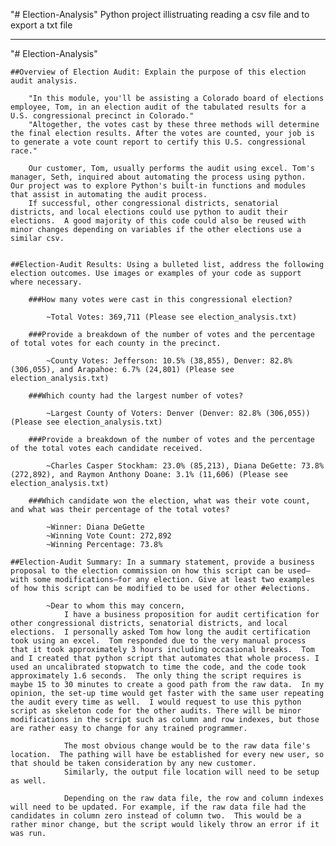 "# Election-Analysis" 
Python project illistruating reading a csv file and to export a txt file
_______________________________________________________________________
"# Election-Analysis" 


    ##Overview of Election Audit: Explain the purpose of this election audit analysis.

        "In this module, you'll be assisting a Colorado board of elections employee, Tom, in an election audit of the tabulated results for a U.S. congressional precinct in Colorado."
        "Altogether, the votes cast by these three methods will determine the final election results. After the votes are counted, your job is to generate a vote count report to certify this U.S. congressional race."

        Our customer, Tom, usually performs the audit using excel. Tom's manager, Seth, inquired about automating the process using python.  Our project was to explore Python's built-in functions and modules that assist in automating the audit process. 
        If successful, other congressional districts, senatorial districts, and local elections could use python to audit their elections.  A good majority of this code could also be reused with minor changes depending on variables if the other elections use a similar csv.    


    ##Election-Audit Results: Using a bulleted list, address the following election outcomes. Use images or examples of your code as support where necessary.

        ###How many votes were cast in this congressional election?

            ~Total Votes: 369,711 (Please see election_analysis.txt)

        ###Provide a breakdown of the number of votes and the percentage of total votes for each county in the precinct.

            ~County Votes: Jefferson: 10.5% (38,855), Denver: 82.8% (306,055), and Arapahoe: 6.7% (24,801) (Please see election_analysis.txt)

        ###Which county had the largest number of votes?

            ~Largest County of Voters: Denver (Denver: 82.8% (306,055)) (Please see election_analysis.txt)

        ###Provide a breakdown of the number of votes and the percentage of the total votes each candidate received.

            ~Charles Casper Stockham: 23.0% (85,213), Diana DeGette: 73.8% (272,892), and Raymon Anthony Doane: 3.1% (11,606) (Please see election_analysis.txt)

        ###Which candidate won the election, what was their vote count, and what was their percentage of the total votes?

            ~Winner: Diana DeGette 
            ~Winning Vote Count: 272,892
            ~Winning Percentage: 73.8%

    ##Election-Audit Summary: In a summary statement, provide a business proposal to the election commission on how this script can be used—with some modifications—for any election. Give at least two examples of how this script can be modified to be used for other #elections.

            ~Dear to whom this may concern, 
                I have a business proposition for audit certification for other congressional districts, senatorial districts, and local elections.  I personally asked Tom how long the audit certification took using an excel.  Tom responded due to the very manual process that it took approximately 3 hours including occasional breaks.  Tom and I created that python script that automates that whole process. I used an uncalibrated stopwatch to time the code, and the code took approximately 1.6 seconds.  The only thing the script requires is maybe 15 to 30 minutes to create a good path from the raw data.  In my opinion, the set-up time would get faster with the same user repeating the audit every time as well.  I would request to use this python script as skeleton code for the other audits. There will be minor modifications in the script such as column and row indexes, but those are rather easy to change for any trained programmer.  

                The most obvious change would be to the raw data file's location.  The pathing will have be established for every new user, so that should be taken consideration by any new customer.
                Similarly, the output file location will need to be setup as well. 

                Depending on the raw data file, the row and column indexes will need to be updated. For example, if the raw data file had the candidates in column zero instead of column two.  This would be a rather minor change, but the script would likely throw an error if it was run.    

